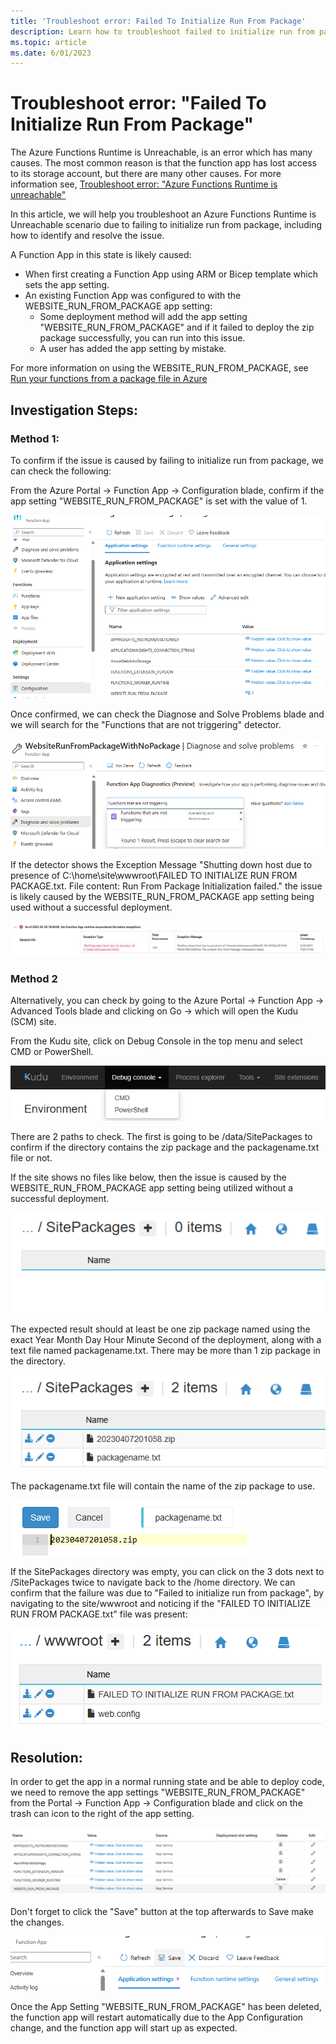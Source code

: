 ```yaml
---
title: 'Troubleshoot error: Failed To Initialize Run From Package'
description: Learn how to troubleshoot failed to initialize run from package.
ms.topic: article
ms.date: 6/01/2023
---
```


# Troubleshoot error: "Failed To Initialize Run From Package"

The Azure Functions Runtime is Unreachable, is an error which has many causes. The most common reason is that the function app has lost access to its storage account, but there are many other causes. For more information see, [Troubleshoot error: "Azure Functions Runtime is unreachable"](azure-functions-runtime-is-unreachable-overview.md)

In this article, we will help you troubleshoot an Azure Functions Runtime is Unreachable scenario due to failing to initialize run from package, including how to identify and resolve the issue.

A Function App in this state is likely caused:
* When first creating a Function App using ARM or Bicep template which sets the app setting. 
* An existing Function App was configured to with the WEBSITE_RUN_FROM_PACKAGE app setting:
  * Some deployment method will add the app setting "WEBSITE_RUN_FROM_PACKAGE" and if it failed to deploy the zip package successfully, you can run into this issue. 
  * A user has added the app setting by mistake. 

For more information on using the WEBSITE_RUN_FROM_PACKAGE, see [Run your functions from a package file in Azure](run-functions-from-deployment-package.md#using-website_run_from_package--1)

## Investigation Steps:

### Method 1:

To confirm if the issue is caused by failing to initialize run from package, we can check the following:

From the Azure Portal -> Function App -> Configuration blade, confirm if the app setting "WEBSITE_RUN_FROM_PACKAGE" is set with the value of 1.

![App Settings section showing WEBSITE_RUN_FROM_PACKAGE is set to 1](./media/failed-to-initialize-run-from-package/app-setings-section.png)

Once confirmed, we can check the Diagnose and Solve Problems blade and we will search for the "Functions that are not triggering" detector.

![Diagnose and Solve Problems blade](./media/failed-to-initialize-run-from-package/diagnose-and-solve-problems-blade.png)

If the detector shows the Exception Message "Shutting down host due to presence of C:\home\site\wwwroot\FAILED TO INITIALIZE RUN FROM PACKAGE.txt. File content: Run From Package Initialization failed." the issue is likely caused by the WEBSITE_RUN_FROM_PACKAGE app setting being used without a successful deployment.

![Exception Message Shutting down host due to presence of C:\home\site\wwwroot\FAILED TO INITIALIZE RUN FROM PACKAGE.txt](./media/failed-to-initialize-run-from-package/exception-message.png)

### Method 2

Alternatively, you can check by going to the Azure Portal -> Function App -> Advanced Tools blade and clicking on Go -> which will open the Kudu (SCM) site. 

From the Kudu site, click on Debug Console in the top menu and select CMD or PowerShell.

![Kudu site Debug Console Drop Down](./media/failed-to-initialize-run-from-package/kudu-site-debug-console-menu.png)

There are 2 paths to check. The first is going to be /data/SitePackages to confirm if the directory contains the zip package and the packagename.txt file or not. 

If the site shows no files like below, then the issue is caused by the WEBSITE_RUN_FROM_PACKAGE app setting being utilized without a successful deployment.

![Kudu site showing SitePackages directory empty](./media/failed-to-initialize-run-from-package/empty-sitepackages-folder.png)

The expected result should at least be one zip package named using the exact Year Month Day Hour Minute Second of the deployment, along with a text file named packagename.txt. There may be more than 1 zip package in the directory. 

![Kudu site showing SitePackages directory with expected items](./media/failed-to-initialize-run-from-package/expected-sitepackages-folder.png)

The packagename.txt file will contain the name of the zip package to use. 

![content of packagename.txt file](./media/failed-to-initialize-run-from-package/packagename-txt-content.png)

If the SitePackages directory was empty, you can click on the 3 dots next to /SitePackages twice to navigate back to the /home directory. 
We can confirm that the failure was due to "Failed to initialize run from package", by navigating to the site/wwwroot and noticing if the "FAILED TO INITIALIZE RUN FROM PACKAGE.txt" file was present:

![Kudu site showing wwwroot with FAILED TO INITIALIZE RUN FROM PACKAGE.txt file present](./media/failed-to-initialize-run-from-package/wwwroot-with-failed-to-initialize-run-from-package-file.png)

## Resolution:

In order to get the app in a normal running state and be able to deploy code, we need to remove the app settings "WEBSITE_RUN_FROM_PACKAGE" from the Portal -> Function App -> Configuration blade and click on the trash can icon to the right of the app setting.

![App Settings Section showing the Delete button next to app setting WEBSITE_RUN_FROM_PACKAGE](./media/failed-to-initialize-run-from-package/delete-app-setting-website-run-from-package.png)

Don't forget to click the "Save" button at the top afterwards to Save make the changes.

![App Settings section top bar showing Save button location](./media/failed-to-initialize-run-from-package/app-settings-save-changes.png)

Once the App Setting "WEBSITE_RUN_FROM_PACKAGE" has been deleted, the function app will restart automatically due to the App Configuration change, and the function app will start up as expected. 
